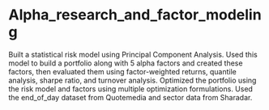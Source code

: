 # Alpha_research_and_factor_modeling

Built a statistical risk model using Principal Component Analysis. Used this model to build a portfolio along with 5 alpha factors and created these factors, then evaluated them using factor-weighted returns, quantile analysis, sharpe ratio, and turnover analysis. Optimized the portfolio using the risk model and factors using multiple optimization formulations. Used the end_of_day dataset from Quotemedia and sector data from Sharadar.
